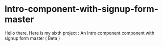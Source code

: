 # Intro-component-with-signup-form-master
Hello there, Here is my sixth project : An Intro component component with signup form master ( Beta )
